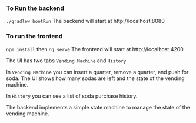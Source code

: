### To Run the backend
```./gradlew bootRun```
The backend will start at http://localhost:8080

### To run the frontend
```npm install```
then ```ng serve```
The frontend will start at http://localhost:4200

The UI has two tabs ```Vending Machine``` and ```History```

In ```Vending Machine``` you can insert a quarter, remove a quarter,
and push for soda. The UI shows how many sodas are left and the state of 
the vending machine.

In ```History``` you can see a list of soda purchase history.

The backend implements a simple state machine to manage the state of the
vending machine.
